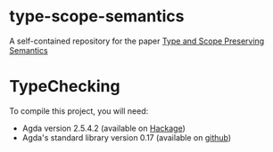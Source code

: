 # type-scope-semantics
A self-contained repository for the paper [Type and Scope Preserving Semantics](https://gallais.github.io/pdf/cpp2017.pdf)


TypeChecking
============

To compile this project, you will need:

- Agda version 2.5.4.2 (available on [Hackage](http://hackage.haskell.org/package/Agda-2.5.4.2))
- Agda's standard library version 0.17 (available on [github](https://codeload.github.com/agda/agda-stdlib/tar.gz/v0.17))

